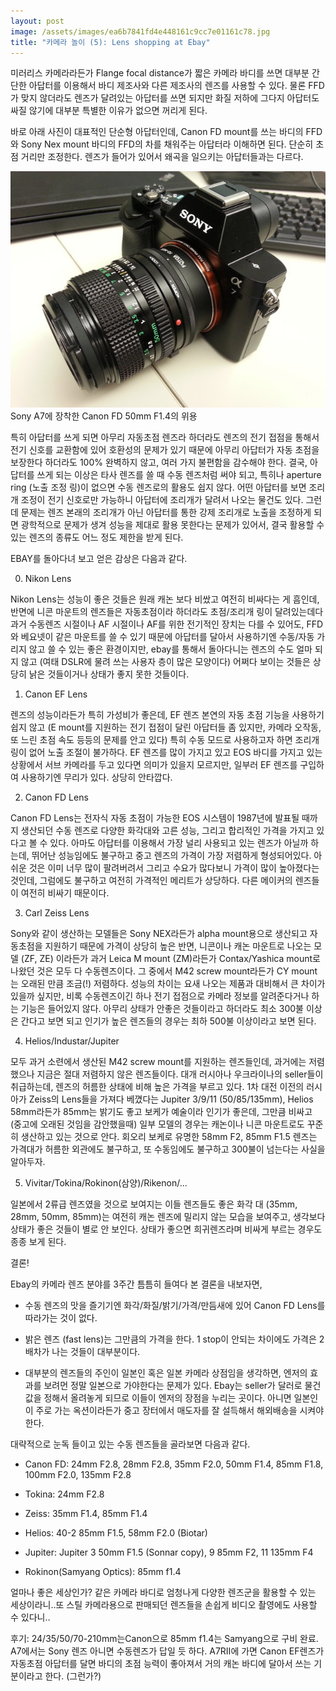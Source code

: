 ```yaml
---
layout: post
image: /assets/images/ea6b7841fd4e448161c9cc7e01161c78.jpg
title: "카메라 놀이 (5): Lens shopping at Ebay"
---
```



미러리스 카메라라든가 Flange focal distance가 짧은 카메라 바디를 쓰면 대부분 간단한 아답터를 이용해서 바디 제조사와 다른 제조사의 렌즈를 사용할 수 있다. 물론 FFD가 맞지 않더라도 렌즈가 달려있는 아답터를 쓰면 되지만 화질 저하에 그다지 아답터도 싸질 않기에 대부분 특별한 이유가 없으면 꺼리게 된다. 




바로 아래 사진이 대표적인 단순형 아답터인데, Canon FD mount를 쓰는 바디의 FFD와 Sony Nex mount 바디의 FFD의 차를 채워주는 아답터라 이해하면 된다. 단순히 초점 거리만 조정한다. 렌즈가 들어가 있어서 왜곡을 일으키는 아답터들과는 다르다.








![image](/assets/images/ea6b7841fd4e448161c9cc7e01161c78.jpg)Sony A7에 장착한 Canon FD 50mm F1.4의 위용












특히 아답터를 쓰게 되면 아무리 자동초점 렌즈라 하더라도 렌즈의 전기 접점을 통해서 전기 신호를 교환함에 있어 호환성의 문제가 있기 때문에 아무리 아답터가 자동 초점을 보장한다 하더라도 100% 완벽하지 않고, 여러 가지 불편함을 감수해야 한다. 결국, 아답터를 쓰게 되는 이상은 타사 렌즈를 쓸 때 수동 렌즈처럼 써야 되고, 특히나 aperture ring (노출 조정 링)이 없으면 수동 렌즈로의 활용도 쉽지 않다. 어떤 아답터를 보면 조리개 조정이 전기 신호로만 가능하니 아답터에 조리개가 달려서 나오는 물건도 있다. 그런데 문제는 렌즈 본래의 조리개가 아닌 아답터를 통한 강제 조리개로 노출을 조정하게 되면 광학적으로 문제가 생겨 성능을 제대로 활용 못한다는 문제가 있어서, 결국 활용할 수 있는 렌즈의 종류도 어느 정도 제한을 받게 된다.




EBAY를 돌아다녀 보고 얻은 감상은 다음과 같다.




0) Nikon Lens




Nikon Lens는 성능이 좋은 것들은 원래 캐논 보다 비쌌고 여전히 비싸다는 게 흠인데, 반면에 니콘 마운트의 렌즈들은 자동초점이라 하더라도 초점/조리개 링이 달려있는데다 과거 수동렌즈 시절이나 AF 시절이나 AF를 위한 전기적인 장치는 다를 수 있어도, FFD와 베요넷이 같은 마운트를 쓸 수 있기 때문에 아답터를 달아서 사용하기엔 수동/자동 가리지 않고 쓸 수 있는 좋은 환경이지만, ebay를 통해서 돌아다니는 렌즈의 수도 얼마 되지 않고 (여태 DSLR에 물려 쓰는 사용자 층이 많은 모양이다) 어쩌다 보이는 것들은 상당히 낡은 것들이거나 상태가 좋지 못한 것들이다. 




1) Canon EF Lens




렌즈의 성능이라든가 특히 가성비가 좋은데, EF 렌즈 본연의 자동 초점 기능을 사용하기 쉽지 않고 (E mount를 지원하는 전기 접점이 달린 아답터들 좀 있지만, 카메라 오작동, 또 느린 초점 속도 등등의 문제를 안고 있다) 특히 수동 모드로 사용하고자 하면 조리개 링이 없어 노출 조절이 불가하다. EF 렌즈를 많이 가지고 있고 EOS 바디를 가지고 있는 상황에서 서브 카메라를 두고 있다면 의미가 있을지 모르지만, 일부러 EF 렌즈를 구입하여 사용하기엔 무리가 있다. 상당히 안타깝다.




2) Canon FD Lens




Canon FD Lens는 전자식 자동 초점이 가능한 EOS 시스템이 1987년에 발표될 때까지 생산되던 수동 렌즈로 다양한 화각대와 고른 성능, 그리고 합리적인 가격을 가지고 있다고 볼 수 있다. 아마도 아답터를 이용해서 가장 널리 사용되고 있는 렌즈가 아닐까 하는데, 뛰어난 성능임에도 불구하고 중고 렌즈의 가격이 가장 저렴하게 형성되어있다. 아쉬운 것은 이미 너무 많이 팔려버려서 그리고 수요가 많다보니 가격이 많이 높아졌다는 것인데, 그럼에도 불구하고 여전히 가격적인 메리트가 상당하다. 다른 메이커의 렌즈들이 여전히 비싸기 때문이다.




3) Carl Zeiss Lens




Sony와 같이 생산하는 모델들은 Sony NEX라든가 alpha mount용으로 생산되고 자동초점을 지원하기 때문에 가격이 상당히 높은 반면, 니콘이나 캐논 마운트로 나오는 모델 (ZF, ZE) 이라든가 과거 Leica M mount (ZM)라든가 Contax/Yashica mount로 나왔던 것은 모두 다 수동렌즈이다. 그 중에서 M42 screw mount라든가 CY mount는 오래된 만큼 조금(!) 저렴하다. 성능의 차이는 요새 나오는 제품과 대비해서 큰 차이가 있을까 싶지만, 비록 수동렌즈이긴 하나 전기 접점으로 카메라 정보를 알려준다거나 하는 기능은 들어있지 않다. 아무리 상태가 안좋은 것들이라고 하더라도 최소 300불 이상은 간다고 보면 되고 인기가 높은 렌즈들의 경우는 최하 500불 이상이라고 보면 된다.




4) Helios/Industar/Jupiter




모두 과거 소련에서 생산된 M42 screw mount를 지원하는 렌즈들인데, 과거에는 저렴했으나 지금은 절대 저렴하지 않은 렌즈들이다. 대개 러시아나 우크라이나의 seller들이 취급하는데, 렌즈의 허름한 상태에 비해 높은 가격을 부르고 있다. 1차 대전 이전의 러시아가 Zeiss의 Lens들을 가져다 베꼈다는 Jupiter 3/9/11 (50/85/135mm), Helios 58mm라든가 85mm는 밝기도 좋고 보케가 예술이라 인기가 좋은데, 그만큼 비싸고 (중고에 오래된 것임을 감안했을때) 일부 모델의 경우는 캐논이나 니콘 마운트로도 꾸준히 생산하고 있는 것으로 안다. 회오리 보케로 유명한 58mm F2, 85mm F1.5 렌즈는 가격대가 허름한 외관에도 불구하고, 또 수동임에도 불구하고 300불이 넘는다는 사실을 알아두자.




5) Vivitar/Tokina/Rokinon(삼양)/Rikenon/...




일본에서 2류급 렌즈였을 것으로 보여지는 이들 렌즈들도 좋은 화각 대 (35mm, 28mm, 50mm, 85mm)는 여전히 캐논 렌즈에 밀리지 않는 모습을 보여주고, 생각보다 상태가 좋은 것들이 별로 안 보인다. 상태가 좋으면 희귀렌즈라며 비싸게 부르는 경우도 종종 보게 된다.




결론!




Ebay의 카메라 렌즈 분야를 3주간 틈틈히 들여다 본 결론을 내보자면, 




- 수동 렌즈의 맛을 즐기기엔 화각/화질/밝기/가격/만듬새에 있어 Canon FD Lens를 따라가는 것이 없다.

- 밝은 렌즈 (fast lens)는 그만큼의 가격을 한다. 1 stop이 안되는 차이에도 가격은 2배차가 나는 것들이 대부분이다.

- 대부분의 렌즈들의 주인이 일본인 혹은 일본 카메라 상점임을 생각하면, 엔저의 효과를 보려먼 정말 일본으로 가야한다는 문제가 있다. Ebay는 seller가 달러로 물건 값을 정해서 올려놓게 되므로 이들이 엔저의 장점을 누리는 곳이다. 아니면 일본인이 주로 가는 옥션이라든가 중고 장터에서 매도자를 잘 설득해서 해외배송을 시켜야 한다.







대략적으로 눈독 들이고 있는 수동 렌즈들을 골라보면 다음과 같다.




- Canon FD: 24mm F2.8, 28mm F2.8, 35mm F2.0, 50mm F1.4, 85mm F1.8, 100mm F2.0, 135mm F2.8

- Tokina: 24mm F2.8

- Zeiss: 35mm F1.4, 85mm F1.4

- Helios: 40-2 85mm F1.5, 58mm F2.0 (Biotar)

- Jupiter: Jupiter 3 50mm F1.5 (Sonnar copy), 9 85mm F2, 11 135mm F4

- Rokinon(Samyang Optics): 85mm f1.4




얼마나 좋은 세상인가? 같은 카메라 바디로 엄청나게 다양한 렌즈군을 활용할 수 있는 세상이라니..또 스틸 카메라용으로 판매되던 렌즈들을 손쉽게 비디오 촬영에도 사용할 수 있다니..




후기: 24/35/50/70-210mm는Canon으로 85mm f1.4는 Samyang으로 구비 완료. A7에서는 Sony 렌즈 아니면 수동렌즈가 답일 듯 하다. A7RII에 가면 Canon EF렌즈가 자동초점 아답터를 달면 바디의 초점 능력이 좋아져서 거의 캐논 바디에 달아서 쓰는 기분이라고 한다. (그런가?)


